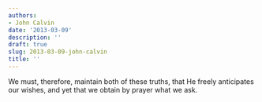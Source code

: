 ```yaml
---
authors:
- John Calvin
date: '2013-03-09'
description: ''
draft: true
slug: 2013-03-09-john-calvin
title: ''
---
```

We must, therefore, maintain both of these truths, that He freely anticipates our wishes, and yet that we obtain by prayer what we ask.



